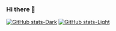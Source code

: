 ### Hi there 👋

<!--
**aloofist/aloofist** is a ✨ _special_ ✨ repository because its `README.md` (this file) appears on your GitHub profile.

Here are some ideas to get you started:

- 🔭 I’m currently working on ...
- 🌱 I’m currently learning ...
- 👯 I’m looking to collaborate on ...
- 🤔 I’m looking for help with ...
- 💬 Ask me about ...
- 📫 How to reach me: ...
- 😄 Pronouns: ...
- ⚡ Fun fact: ...
-->

[![GitHub stats-Dark](https://github-readme-stats.vercel.app/api?username=aloofist&show_icons=true&theme=great-gatsby#gh-dark-mode-only)](https://github.com/anuraghazra/github-readme-stats#gh-dark-mode-only)
[![GitHub stats-Light](https://github-readme-stats.vercel.app/api?username=aloofist&show_icons=true&theme=graywhite#gh-light-mode-only)](https://github.com/anuraghazra/github-readme-stats#gh-light-mode-only)

